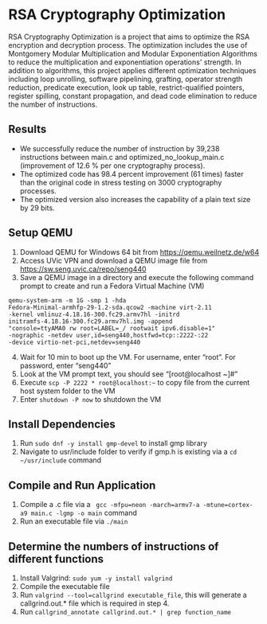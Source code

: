 # RSA Cryptography Optimization
RSA Cryptography Optimization is a project that aims to optimize the RSA encryption and decryption process. The optimization includes the use of Montgomery Modular Multiplication and Modular Exponentiation Algorithms to reduce the multiplication and exponentiation operations' strength. In addition to algorithms, this project applies different optimization techniques including loop unrolling, software pipelining, grafting, operator strength reduction, predicate execution, look up table, restrict-qualified pointers, register spilling, constant propagation, and dead code elimination to reduce the number of instructions.

## Results
- We successfully reduce the number of instruction by 39,238 instructions between main.c and optimized_no_lookup_main.c (improvement of 12.6 % per one cryptography process). 
- The optimized code has 98.4 percent improvement (61 times) faster than the original code in stress testing on 3000 cryptography processes.
- The optimized version also increases the capability of a plain text size by 29 bits.  

## Setup QEMU
1. Download QEMU for Windows 64 bit from https://qemu.weilnetz.de/w64
2. Access UVic VPN and download a QEMU image file from https://sw.seng.uvic.ca/repo/seng440
3. Save a QEMU image in a directory and execute the following command prompt to create and run a Fedora Virtual Machine (VM)
```
qemu-system-arm -m 1G -smp 1 -hda
Fedora-Minimal-armhfp-29-1.2-sda.qcow2 -machine virt-2.11
-kernel vmlinuz-4.18.16-300.fc29.armv7hl -initrd
initramfs-4.18.16-300.fc29.armv7hl.img -append
"console=ttyAMA0 rw root=LABEL=_/ rootwait ipv6.disable=1"
-nographic -netdev user,id=seng440,hostfwd=tcp::2222-:22
-device virtio-net-pci,netdev=seng440
```
4. Wait for 10 min to boot up the VM. For username, enter “root”. For password, enter “seng440”
5. Look at the VM prompt text, you should see “[root@localhost
   ~]#”
7. Execute ``` scp -P 2222 * root@localhost:~ ``` to copy file from the current host system folder to the VM
6. Enter ``` shutdown -P now ``` to shutdown the VM

## Install Dependencies
1. Run ``` sudo dnf -y install gmp-devel ``` to install gmp library
2. Navigate to usr/include folder to verify if gmp.h is existing via a ``` cd ~/usr/include ``` command

## Compile and Run Application
1. Compile a .c file via a ```  gcc -mfpu=neon -march=armv7-a -mtune=cortex-a9 main.c -lgmp -o main ``` command
2. Run an executable file via ``` ./main ```

## Determine the numbers of instructions of different functions
1. Install Valgrind: ```sudo yum -y install valgrind```
2. Compile the executable file
3. Run ```valgrind --tool=callgrind executable_file```, this will generate a callgrind.out.* file which is required in step 4.
4. Run ```callgrind_annotate callgrind.out.* | grep function_name```

